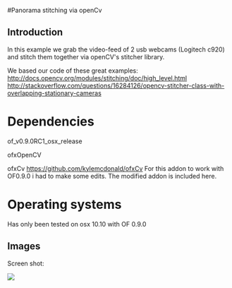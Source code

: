#Panorama stitching via openCv

## Introduction
In this example we grab the video-feed of 2 usb webcams (Logitech c920) and stitch them together via openCV's stitcher library.

We based our code of these great examples:
<http://docs.opencv.org/modules/stitching/doc/high_level.html>
<http://stackoverflow.com/questions/16284126/opencv-stitcher-class-with-overlapping-stationary-cameras>


# Dependencies
of_v0.9.0RC1_osx_release

ofxOpenCV

ofxCv
https://github.com/kylemcdonald/ofxCv
For this addon to work with OF0.9.0 i had to make some edits.
The modified addon is included here.



# Operating systems

Has only been tested on osx 10.10 with OF 0.9.0

## Images
Screen shot:

![](https://raw.githubusercontent.com/antimodular/ofxCv_stitch/master/stitched.png)